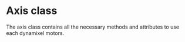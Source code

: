 # Axis class


The axis class contains all the necessary methods and attributes to use each dynamixel motors.
